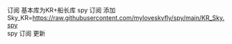 订阅 基本库为KR+船长库
spy 订阅 添加 Sky_KR=https://raw.githubusercontent.com/myloveskyfly/spy/main/KR_Sky.spy </br>
spy 订阅 更新
